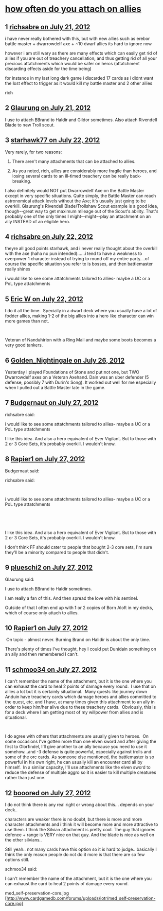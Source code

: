 # [how often do you attach on allies](https://community.fantasyflightgames.com/topic/67843-how-often-do-you-attach-on-allies/)

## 1 [richsabre on July 21, 2012](https://community.fantasyflightgames.com/topic/67843-how-often-do-you-attach-on-allies/?do=findComment&comment=661795)

i have never really bothered with this, but with new allies such as erebor battle master + dwarrowdelf axe + ~10 dwarf allies its hard to ignore now

however i am still wary as there are many effects which can easily get rid of allies if you are out of treachery cancellation, and thus getting rid of all your precious attatchments which would be safer on heros (attatchment discarding effects aside for the time being)

for instance in my last long dark game i discarded 17 cards as i didnt want the lost effect to trigger as it would kill my battle master and 2 other allies

rich

## 2 [Glaurung on July 21, 2012](https://community.fantasyflightgames.com/topic/67843-how-often-do-you-attach-on-allies/?do=findComment&comment=661798)

I use to attach BBrand to Haldir and Gildor sometimes. Also attach Rivendell Blade to new Troll scout.

## 3 [starhawk77 on July 22, 2012](https://community.fantasyflightgames.com/topic/67843-how-often-do-you-attach-on-allies/?do=findComment&comment=661980)

Very rarely, for two reasons:

1) There aren't many attachments that can be attached to allies.

2) As you noted, rich, allies are considerably more fragile than heroes, and losing several cards to an ill-timed treachery can be really back-breaking.

I also definitely would NOT put Dwarrowdelf Axe on the Battle Master except in very specific situations. Quite simply, the Battle Master can reach astronomical attack levels without the Axe; it's usually just going to be overkill. Glaurung's Rivendell Blade/Trollshaw Scout example is a good idea, though--great way to get maximum mileage out of the Scout's ability. That's probably one of the only times I might--might--play an attachment on an ally INSTEAD of an eligible hero.

## 4 [richsabre on July 22, 2012](https://community.fantasyflightgames.com/topic/67843-how-often-do-you-attach-on-allies/?do=findComment&comment=661991)

theyre all good points starhawk, and i never really thought about the overkill with the axe (haha no pun intended)……i tend to have a weakness to overpower 1 character instead of trying to round off my entire party….of course the specific situation you refer to is bosses, and then battlemaster really shines

i would like to see some attatchments tailored to allies- maybe a UC or a PoL type attatchments

## 5 [Eric W on July 22, 2012](https://community.fantasyflightgames.com/topic/67843-how-often-do-you-attach-on-allies/?do=findComment&comment=661994)

I do it all the time.  Specially in a dwarf deck where you usually have a lot of fodder allies, making 1-2 of the big allies into a hero like character can win more games than not.

 

Veteran of Nanduhirion with a Ring Mail and maybe some boots becomes a very good tankers.

## 6 [Golden_Nightingale on July 26, 2012](https://community.fantasyflightgames.com/topic/67843-how-often-do-you-attach-on-allies/?do=findComment&comment=664343)

Yesterday I played Foundations of Stone and put not one, but TWO Dwarrowdelf axes on a Veteran Axehand. Dain was an uber defender (5 defense, possibly 7 with Durin's Song). It worked out well for me especially when I pulled out a Battle Master late in the game.

## 7 [Budgernaut on July 27, 2012](https://community.fantasyflightgames.com/topic/67843-how-often-do-you-attach-on-allies/?do=findComment&comment=664480)

richsabre said:

i would like to see some attatchments tailored to allies- maybe a UC or a PoL type attatchments



I like this idea. And also a hero equivalent of Ever Vigilant. But to those with 2 or 3 Core Sets, it's probably overkill. I wouldn't know.

## 8 [Rapier1 on July 27, 2012](https://community.fantasyflightgames.com/topic/67843-how-often-do-you-attach-on-allies/?do=findComment&comment=664498)

Budgernaut said:

richsabre said:

 

i would like to see some attatchments tailored to allies- maybe a UC or a PoL type attatchments

 

 

I like this idea. And also a hero equivalent of Ever Vigilant. But to those with 2 or 3 Core Sets, it's probably overkill. I wouldn't know.



I don't think FF should cater to people that bought 2-3 core sets, I'm sure they'll be a minority compared to people that didn't.

## 9 [plueschi2 on July 27, 2012](https://community.fantasyflightgames.com/topic/67843-how-often-do-you-attach-on-allies/?do=findComment&comment=664502)

Glaurung said:

I use to attach BBrand to Haldir sometimes. 



I am really a fan of this. And then spread the love with his sentinel.

Outside of that I often end up with 1 or 2 copies of Born Aloft in my decks, which of course only attach to allies.

## 10 [Rapier1 on July 27, 2012](https://community.fantasyflightgames.com/topic/67843-how-often-do-you-attach-on-allies/?do=findComment&comment=664506)

 On topic - almost never. Burning Brand on Halidir is about the only time.

There's plenty of times I've thought, hey I could put Dunidain something on an ally and then remembered I can't.

## 11 [schmoo34 on July 27, 2012](https://community.fantasyflightgames.com/topic/67843-how-often-do-you-attach-on-allies/?do=findComment&comment=664637)

I can't remember the name of the attachment, but it is the one where you can exhaust the card to heal 2 points of damage every round.  I use that on allies a lot but it is certainly situational.  Many quests like journey down Anduin have treachery cards which damage heroes and allies committed to the quest, etc. and I have, at many times given this attachment to an ally in order to keep him/her alive due to these treachery cards.  Obviously, this is for a deck where I am getting most of my willpower from allies and is situational.

 

I do agree with others that attachments are usually given to heroes.  On some occasions I've gotten more than one elven sword and after giving the first to Glorfindel, I'll give another to an ally because you need to use it somehow…and -3 defense is quite powerful, especially against trolls and some of the orc cards. As someone else mentioned, the battlemaster is so powerful in his own right, he can usually kill an encounter card all by himself.  In a similar capacity, I'll use attachments like the elven sword to reduce the defense of multiple aggro so it is easier to kill multiple creatures rather than just one.

## 12 [booored on July 27, 2012](https://community.fantasyflightgames.com/topic/67843-how-often-do-you-attach-on-allies/?do=findComment&comment=664646)

I do not think there is any real right or wrong about this… depends on your deck..

characters are weaker there is no doubt, but there is more and more character attachments and i think it will become more and more attractive to use them. I think the Silvian attachment is pretty cool. The guy that ignores defence + range is VERY nice on that guy. And the blade is nice as well on the other silvians..

Still yeah.. not many cards have this option so it is hard to judge.. basically I think the only reason people do not do it more is that there are so few options still.

schmoo34 said:

I can't remember the name of the attachment, but it is the one where you can exhaust the card to heal 2 points of damage every round.

med_self-preservation-core.jpg [http://www.cardgamedb.com/forums/uploads/lotr/med_self-preservation-core.jpg]

